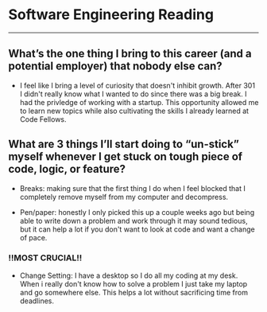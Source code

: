 # Software Engineering Reading
<hr>

## What’s the one thing I bring to this career (and a potential employer) that nobody else can?
   
 - I feel like I bring a level of curiosity that doesn't inhibit growth. After 301 I didn't really know what I wanted to do since there was a big break. I had the privledge of working with a startup. This opportunity allowed me to learn new topics while also cultivating the skills I already learned at Code Fellows. 


## What are 3 things I’ll start doing to “un-stick” myself whenever I get stuck on tough piece of code, logic, or feature?

- Breaks: making sure that the first thing I do when I feel blocked that I completely remove myself from my computer and decompress. 

- Pen/paper: honestly I only picked this up a couple weeks ago but being able to write down a problem and work through it may sound tedious, but it can help a lot if you don't want to look at code and want a change of pace. 

### !!MOST CRUCIAL!! 
- Change Setting: I have a desktop so I do all my coding at my desk. When i really don't know how to solve a problem I just take my laptop and go somewhere else. This helps a lot without sacrificing time from deadlines. 